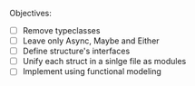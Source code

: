 Objectives: 

- [ ] Remove typeclasses
- [ ] Leave only Async, Maybe and Either
- [ ] Define structure's interfaces
- [ ] Unify each struct in a sinlge file as modules
- [ ] Implement using functional modeling